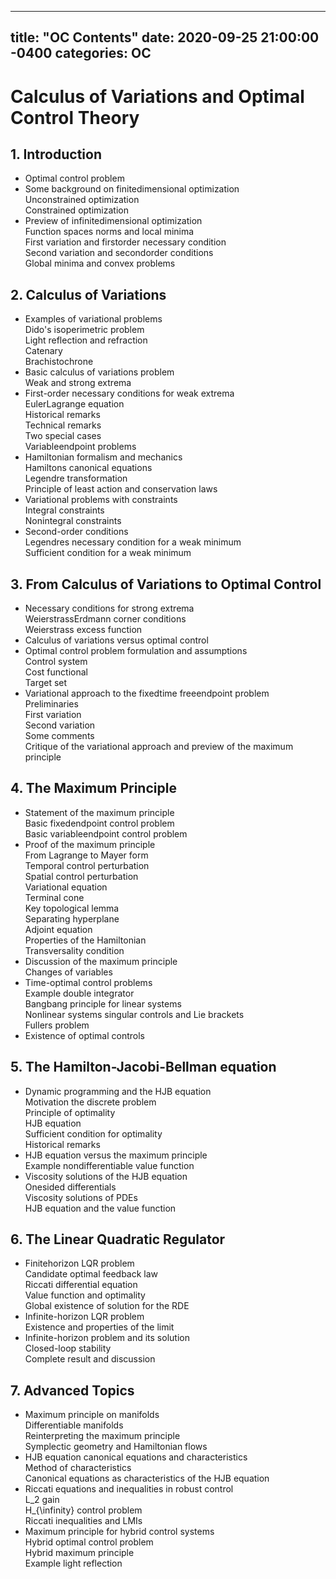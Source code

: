  ---
title: "OC Contents"
date: 2020-09-25 21:00:00 -0400
categories: OC
---
# Calculus of Variations and Optimal Control Theory

## 1. Introduction 
 - Optimal control problem                                    
 - Some background on finitedimensional optimization                    
 Unconstrained optimization                              
 Constrained optimization                               
 - Preview of infinitedimensional optimization                         
 Function spaces norms and local minima                      
 First variation and firstorder necessary condition                  
 Second variation and secondorder conditions                    
 Global minima and convex problems                         
                             
## 2. Calculus of Variations 
 - Examples of variational problems                               
 Dido's isoperimetric problem                             
 Light reflection and refraction                             
 Catenary                                        
 Brachistochrone                                    
 - Basic calculus of variations problem                             
 Weak and strong extrema                               
 - First-order necessary conditions for weak extrema                      
 EulerLagrange equation                                
 Historical remarks                                   
 Technical remarks                                   
 Two special cases                                    
 Variableendpoint problems                              
 - Hamiltonian formalism and mechanics                            
 Hamiltons canonical equations                            
 Legendre transformation                                
 Principle of least action and conservation laws                   
 - Variational problems with constraints                            
 Integral constraints                                   
 Nonintegral constraints                                
 - Second-order conditions                                    
 Legendres necessary condition for a weak minimum                
 Sufficient condition for a weak minimum                       
 
## 3. From Calculus of Variations to Optimal Control 
 - Necessary conditions for strong extrema                           
 WeierstrassErdmann corner conditions                       
 Weierstrass excess function                              
 - Calculus of variations versus optimal control                         
 - Optimal control problem formulation and assumptions                   
 Control system                                     
 Cost functional                                     
 Target set                                        
- Variational approach to the fixedtime freeendpoint problem               
 Preliminaries                                      
 First variation                                     
 Second variation                                    
 Some comments                                    
 Critique of the variational approach and preview of the maximum principle   
                             
 
 ## 4. The Maximum Principle 
 - Statement of the maximum principle                            
 Basic fixedendpoint control problem                         
 Basic variableendpoint control problem                       
 - Proof of the maximum principle                                
 From Lagrange to Mayer form                            
 Temporal control perturbation                            
 Spatial control perturbation                              
 Variational equation                                  
 Terminal cone                                      
 Key topological lemma                                 
 Separating hyperplane                                 
 Adjoint equation                                    
 Properties of the Hamiltonian                             
 Transversality condition                                
 - Discussion of the maximum principle                            
 Changes of variables                                  
 - Time-optimal control problems                                
 Example double integrator                              
 Bangbang principle for linear systems                        
 Nonlinear systems singular controls and Lie brackets               
 Fullers problem                                    
 - Existence of optimal controls                                 
                             
 
 ## 5. The Hamilton-Jacobi-Bellman equation 
 - Dynamic programming and the HJB equation                        
 Motivation the discrete problem                           
 Principle of optimality                                 
 HJB equation                                      
 Sufficient condition for optimality                          
 Historical remarks                                   
 - HJB equation versus the maximum principle                        
 Example nondifferentiable value function                      
-  Viscosity solutions of the HJB equation                           
 Onesided differentials                                 
 Viscosity solutions of PDEs                              
 HJB equation and the value function                         

 
 ## 6. The Linear Quadratic Regulator 
-  Finitehorizon LQR problem                                  
 Candidate optimal feedback law                           
 Riccati differential equation                              
 Value function and optimality                             
 Global existence of solution for the RDE                       
 - Infinite-horizon LQR problem                                 
 Existence and properties of the limit                         
 - Infinite-horizon problem and its solution                       
 Closed-loop stability                                  
 Complete result and discussion                            

 
 ## 7. Advanced Topics 
 - Maximum principle on manifolds                               
 Differentiable manifolds                                
 Reinterpreting the maximum principle                       
 Symplectic geometry and Hamiltonian flows                     
 - HJB equation canonical equations and characteristics                   
 Method of characteristics                               
 Canonical equations as characteristics of the HJB equation            
 - Riccati equations and inequalities in robust control                     
 L_2 gain                                         
 H_{\infinity} control problem                                  
 Riccati inequalities and LMIs                             
 - Maximum principle for hybrid control systems                        
 Hybrid optimal control problem                            
 Hybrid maximum principle                              
 Example light reflection                                
    

